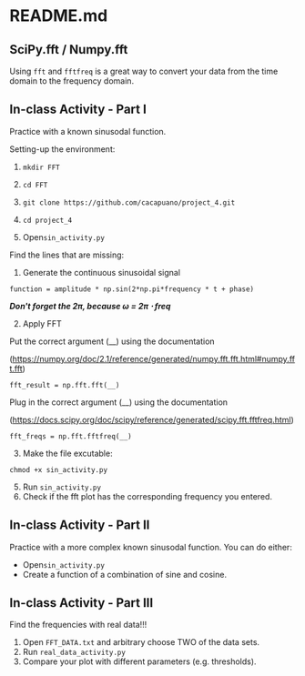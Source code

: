 # README.md

## SciPy.fft / Numpy.fft
Using ```fft``` and ```fftfreq``` is a great way to convert your data from the time domain to the frequency domain.

## In-class Activity - Part I
Practice with a known sinusodal function. 

Setting-up the environment: 
1. ```
   mkdir FFT
   ```
2. ```
   cd FFT
   ```
3. ```
   git clone https://github.com/cacapuano/project_4.git
   ```
4. ```
   cd project_4
   ```
5. Open```sin_activity.py```


Find the lines that are missing: 

1. Generate the continuous sinusoidal signal

```
function = amplitude * np.sin(2*np.pi*frequency * t + phase)
```
***Don't forget the 2π, because ω = 2π ⋅ freq***

2. Apply FFT

Put the correct argument (__) using the documentation 

(https://numpy.org/doc/2.1/reference/generated/numpy.fft.fft.html#numpy.fft.fft)

```
fft_result = np.fft.fft(__)
```

Plug in the correct argument (__) using the documentation 

(https://docs.scipy.org/doc/scipy/reference/generated/scipy.fft.fftfreq.html)

```
fft_freqs = np.fft.fftfreq(__)
```

3. Make the file excutable: 
```
chmod +x sin_activity.py
```
5. Run ```sin_activity.py```
6. Check if the fft plot has the corresponding frequency you entered.


## In-class Activity - Part II

Practice with a more complex known sinusodal function. 
You can do either: 
- Open```sin_activity.py```
- Create a function of a combination of sine and cosine. 


## In-class Activity - Part III

Find the frequencies with real data!!!
1. Open ```FFT_DATA.txt``` and arbitrary choose TWO of the data sets.
2. Run ```real_data_activity.py```
3. Compare your plot with different parameters (e.g. thresholds).
